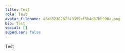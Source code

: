 ```yaml
---
title: Test
role: Test
avatar_filename: 4fab5230282f49399cf5b4d87bb908a.png
bio: Test
social: []
superuser: false
---
```

T﻿est